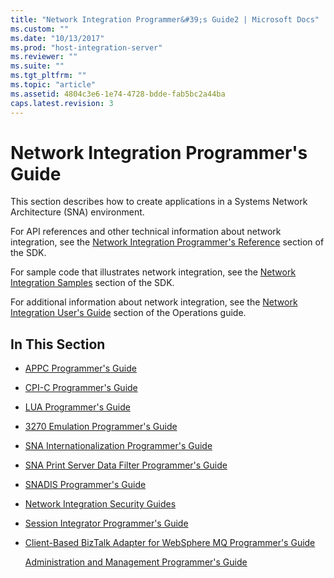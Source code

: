 ```yaml
---
title: "Network Integration Programmer&#39;s Guide2 | Microsoft Docs"
ms.custom: ""
ms.date: "10/13/2017"
ms.prod: "host-integration-server"
ms.reviewer: ""
ms.suite: ""
ms.tgt_pltfrm: ""
ms.topic: "article"
ms.assetid: 4804c3e6-1e74-4728-bdde-fab5bc2a44ba
caps.latest.revision: 3
---
```

# Network Integration Programmer&#39;s Guide
This section describes how to create applications in a Systems Network Architecture (SNA) environment.  
  
 For API references and other technical information about network integration, see the [Network Integration Programmer's Reference](../Topic/Network%20Integration%20Programmer's%20Reference1.md) section of the SDK.  
  
 For sample code that illustrates network integration, see the [Network Integration Samples](../Topic/Network%20Integration%20Samples.md) section of the SDK.  
  
 For additional information about network integration, see the [Network Integration User's Guide](../Topic/Network%20Integration%20User's%20Guide1.md) section of the Operations guide.  
  
## In This Section  
  
-   [APPC Programmer's Guide](../core/appc-programmer-s-guide.md)  
  
-   [CPI-C Programmer's Guide](../core/cpi-c-programmer-s-guide.md)  
  
-   [LUA Programmer's Guide](../core/lua-programmer-s-guide.md)  
  
-   [3270 Emulation Programmer's Guide](../core/3270-emulation-programmer-s-guide.md)  
  
-   [SNA Internationalization Programmer's Guide](../core/sna-internationalization-programmer-s-guide.md)  
  
-   [SNA Print Server Data Filter Programmer's Guide](../core/sna-print-server-data-filter-programmer-s-guide.md)  
  
-   [SNADIS Programmer's Guide](../core/snadis-programmer-s-guide.md)  
  
-   [Network Integration Security Guides](../core/network-integration-security-guides.md)  
  
-   [Session Integrator Programmer's Guide](../core/session-integrator-programmer-s-guide.md)  
  
-   [Client-Based BizTalk Adapter for WebSphere MQ Programmer's Guide](../core/client-based-biztalk-adapter-for-websphere-mq-programmer-s-guide.md)  
  
     [Administration and Management Programmer's Guide](../core/administration-and-management-programmer-s-guide.md)